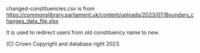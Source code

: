 changed-constituencies.csv is from https://commonslibrary.parliament.uk/content/uploads/2023/07/Boundary_changes_data_file.xlsx

It is used to redirect users from old constituency name to new.

(C) Crown Copyright and database right 2023.

